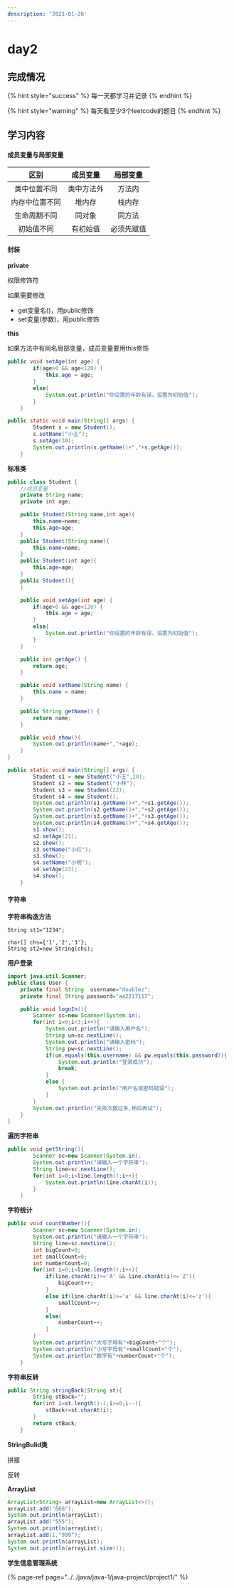 ```yaml
---
description: '2021-01-26'
---
```


# day2

## 完成情况

{% hint style="success" %}
每一天都学习并记录
{% endhint %}

{% hint style="warning" %}
每天看至少3个leetcode的题目
{% endhint %}

## 学习内容

#### 成员变量与局部变量

| 区别 | 成员变量 | 局部变量 |
| :---: | :---: | :---: |
| 类中位置不同 | 类中方法外 | 方法内 |
| 内存中位置不同 | 堆内存 | 栈内存 |
| 生命周期不同 | 同对象 | 同方法 |
| 初始值不同 | 有初始值 | 必须先赋值 |

#### 封装

**private**

权限修饰符

如果需要修改

* get变量名\(\)，用public修饰
* set变量\(参数\)，用public修饰

**this**

如果方法中有同名局部变量，成员变量要用this修饰

```java
public void setAge(int age) {
        if(age>0 && age<120) {
            this.age = age;
        }
        else{
            System.out.println("你设置的年龄有误，设置为初始值");
        }
    }
```

```java
public static void main(String[] args) {
        Student s = new Student();
        s.setName("小王");
        s.setAge(30);
        System.out.println(s.getName()+","+s.getAge());
    }
```

**标准类**

```java
public class Student {
    //成员变量
    private String name;
    private int age;

    public Student(String name,int age){
        this.name=name;
        this.age=age;
    }
    public Student(String name){
        this.name=name;
    }
    public Student(int age){
        this.age=age;
    }
    public Student(){
    }

    public void setAge(int age) {
        if(age>0 && age<120) {
            this.age = age;
        }
        else{
            System.out.println("你设置的年龄有误，设置为初始值");
        }
    }

    public int getAge() {
        return age;
    }

    public void setName(String name) {
        this.name = name;
    }

    public String getName() {
        return name;
    }

    public void show(){
        System.out.println(name+","+age);
    }
}
```

```java
public static void main(String[] args) {
        Student s1 = new Student("小王",20);
        Student s2 = new Student("小林");
        Student s3 = new Student(22);
        Student s4 = new Student();
        System.out.println(s1.getName()+","+s1.getAge());
        System.out.println(s2.getName()+","+s2.getAge());
        System.out.println(s3.getName()+","+s3.getAge());
        System.out.println(s4.getName()+","+s4.getAge());
        s1.show();
        s2.setAge(21);
        s2.show();
        s3.setName("小红");
        s3.show();
        s4.setName("小明");
        s4.setAge(23);
        s4.show();
    }
```

#### 字符串

**字符串构造方法**

```text
String st1="1234";

char[] chs={'1','2','3'};
String st2=new String(chs);
```

**用户登录**

```java
import java.util.Scanner;
public class User {
    private final String  username="doublez";
    private final String password="aa2217117";

    public void lognIn(){
        Scanner sc=new Scanner(System.in);
        for(int i=0;i<3;i++){
            System.out.println("请输入用户名");
            String un=sc.nextLine();
            System.out.println("请输入密码");
            String pw=sc.nextLine();
            if(un.equals(this.username) && pw.equals(this.password)){
                System.out.println("登录成功");
                break;
            }
            else {
                System.out.println("用户名或密码错误");
            }
        }
        System.out.println("失败次数过多,稍后再试");
    }
}
```

**遍历字符串**

```java
public void getString(){
        Scanner sc=new Scanner(System.in);
        System.out.println("请输入一个字符串");
        String line=sc.nextLine();
        for(int i=0;i<line.length();i++){
            System.out.println(line.charAt(i));
        }
    }
```

**字符统计**

```java
public void countNumber(){
        Scanner sc=new Scanner(System.in);
        System.out.println("请输入一个字符串");
        String line=sc.nextLine();
        int bigCount=0;
        int smallCount=0;
        int numberCount=0;
        for(int i=0;i<line.length();i++){
            if(line.charAt(i)>='A' && line.charAt(i)<='Z'){
                bigCount++;
            }
            else if(line.charAt(i)>='a' && line.charAt(i)<='z'){
                smallCount++;
            }
            else{
                numberCount++;
            }
        }
        System.out.println("大写字母有"+bigCount+"个");
        System.out.println("小写字母有"+smallCount+"个");
        System.out.println("数字有"+numberCount+"个");
    }
```

**字符串反转**

```java
public String stringBack(String st){
        String stBack="";
        for(int i=st.length()-1;i>=0;i--){
            stBack+=st.charAt(i);
        }
        return stBack;
    }
```

**StringBulid类**

拼接

反转

**ArrayList**

```java
ArrayList<String> arrayList=new ArrayList<>();
arrayList.add("666");
System.out.println(arrayList);
arrayList.add("555");
System.out.println(arrayList);
arrayList.add(1,"999");
System.out.println(arrayList);
System.out.println(arrayList.size());
```

**学生信息管理系统**

{% page-ref page="../../java/java-1/java-project/project1/" %}



